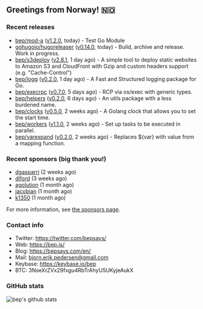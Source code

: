 ## Greetings from Norway! 🇳🇴

### Recent releases
- [bep/mod-a](https://github.com/bep/mod-a) ([v1.2.0](https://github.com/bep/mod-a/releases/tag/v1.2.0), today) - Test Go Module
- [gohugoio/hugoreleaser](https://github.com/gohugoio/hugoreleaser) ([v0.14.0](https://github.com/gohugoio/hugoreleaser/releases/tag/v0.14.0), today) - Build, archive and release. Work in progress.
- [bep/s3deploy](https://github.com/bep/s3deploy) ([v2.8.1](https://github.com/bep/s3deploy/releases/tag/v2.8.1), 1 day ago) - A simple tool to deploy static websites to Amazon S3 and CloudFront with Gzip and custom headers support (e.g. &#34;Cache-Control&#34;)
- [bep/logg](https://github.com/bep/logg) ([v0.2.0](https://github.com/bep/logg/releases/tag/v0.2.0), 1 day ago) - A Fast and Structured logging package for Go.
- [bep/execrpc](https://github.com/bep/execrpc) ([v0.7.0](https://github.com/bep/execrpc/releases/tag/v0.7.0), 5 days ago) - RCP via os/exec with generic types.
- [bep/helpers](https://github.com/bep/helpers) ([v0.2.0](https://github.com/bep/helpers/releases/tag/v0.2.0), 6 days ago) - An utils package with a less burdened name.
- [bep/clocks](https://github.com/bep/clocks) ([v0.5.0](https://github.com/bep/clocks/releases/tag/v0.5.0), 2 weeks ago) - A Golang clock that allows you to set the start time.
- [bep/workers](https://github.com/bep/workers) ([v1.1.0](https://github.com/bep/workers/releases/tag/v1.1.0), 2 weeks ago) - Set up tasks to be executed in parallel.
- [bep/varexpand](https://github.com/bep/varexpand) ([v0.2.0](https://github.com/bep/varexpand/releases/tag/v0.2.0), 2 weeks ago) - Replaces ${var} with value from a mapping function.


### Recent sponsors (big thank you!)

- [dgasparri](https://github.com/dgasparri) (2 weeks ago)
- [dlford](https://github.com/dlford) (3 weeks ago)
- [agolution](https://github.com/agolution) (1 month ago)
- [jacobian](https://github.com/jacobian) (1 month ago)
- [k1350](https://github.com/k1350) (1 month ago)

For more information, see [the sponsors page](https://github.com/sponsors/bep/).

### Contact info
- Twitter: https://twitter.com/bepsays/
- Web: https://bep.is/
- Blog: https://bepsays.com/en/
- Mail: bjorn.erik.pedersen@gmail.com
- Keybase: https://keybase.io/bep
- BTC: 3NseXrZVx29fxgu4RbTrAhyU5UKyjeAukX


### GitHub stats
![bep's github stats](https://github-readme-stats.vercel.app/api?username=bep&count_private=true&hide_title=true)

